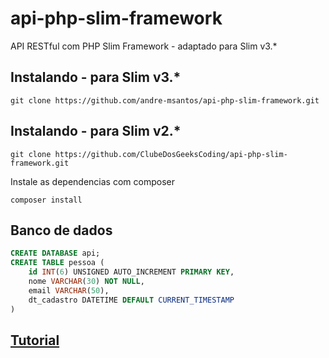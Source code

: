 # api-php-slim-framework
API RESTful com PHP Slim Framework - adaptado para Slim v3.*

## Instalando - para Slim v3.*
```shell
git clone https://github.com/andre-msantos/api-php-slim-framework.git
```

## Instalando - para Slim v2.*
```shell
git clone https://github.com/ClubeDosGeeksCoding/api-php-slim-framework.git
```

Instale as dependencias com composer
```shell
composer install
```

## Banco de dados
```sql
CREATE DATABASE api;
CREATE TABLE pessoa (
	id INT(6) UNSIGNED AUTO_INCREMENT PRIMARY KEY,
	nome VARCHAR(30) NOT NULL,
	email VARCHAR(50),
	dt_cadastro DATETIME DEFAULT CURRENT_TIMESTAMP
)
```

## [Tutorial](http://clubedosgeeks.com.br/programacao/php/api-restful-com-php-e-slim-framework)
